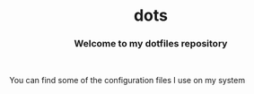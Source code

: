 <div align="center">
  <h1>dots</h1>
  <h3>Welcome to my dotfiles repository</h3>
</div>

<br/>

You can find some of the configuration files I use on my system